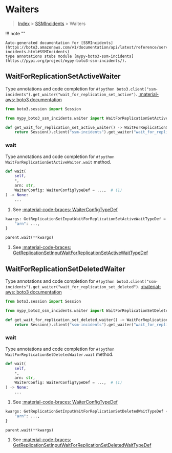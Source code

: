 # Waiters

> [Index](../README.md) > [SSMIncidents](./README.md) > Waiters

!!! note ""

    Auto-generated documentation for [SSMIncidents](https://boto3.amazonaws.com/v1/documentation/api/latest/reference/services/ssm-incidents.html#SSMIncidents)
    type annotations stubs module [mypy-boto3-ssm-incidents](https://pypi.org/project/mypy-boto3-ssm-incidents/).

## WaitForReplicationSetActiveWaiter

Type annotations and code completion for `#!python boto3.client("ssm-incidents").get_waiter("wait_for_replication_set_active")`.
[:material-aws: boto3 documentation](https://boto3.amazonaws.com/v1/documentation/api/latest/reference/services/ssm-incidents.html#SSMIncidents.Waiter.WaitForReplicationSetActive)

```python title="Usage example"
from boto3.session import Session

from mypy_boto3_ssm_incidents.waiter import WaitForReplicationSetActiveWaiter

def get_wait_for_replication_set_active_waiter() -> WaitForReplicationSetActiveWaiter:
    return Session().client("ssm-incidents").get_waiter("wait_for_replication_set_active")
```


### wait

Type annotations and code completion for `#!python WaitForReplicationSetActiveWaiter.wait` method.

```python title="Method definition"
def wait(
    self,
    *,
    arn: str,
    WaiterConfig: WaiterConfigTypeDef = ...,  # (1)
) -> None:
    ...
```

1. See [:material-code-braces: WaiterConfigTypeDef](./type_defs.md#waiterconfigtypedef) 


```python title="Usage example with kwargs"
kwargs: GetReplicationSetInputWaitForReplicationSetActiveWaitTypeDef = {  # (1)
    "arn": ...,
}

parent.wait(**kwargs)
```

1. See [:material-code-braces: GetReplicationSetInputWaitForReplicationSetActiveWaitTypeDef](./type_defs.md#getreplicationsetinputwaitforreplicationsetactivewaittypedef) 
## WaitForReplicationSetDeletedWaiter

Type annotations and code completion for `#!python boto3.client("ssm-incidents").get_waiter("wait_for_replication_set_deleted")`.
[:material-aws: boto3 documentation](https://boto3.amazonaws.com/v1/documentation/api/latest/reference/services/ssm-incidents.html#SSMIncidents.Waiter.WaitForReplicationSetDeleted)

```python title="Usage example"
from boto3.session import Session

from mypy_boto3_ssm_incidents.waiter import WaitForReplicationSetDeletedWaiter

def get_wait_for_replication_set_deleted_waiter() -> WaitForReplicationSetDeletedWaiter:
    return Session().client("ssm-incidents").get_waiter("wait_for_replication_set_deleted")
```


### wait

Type annotations and code completion for `#!python WaitForReplicationSetDeletedWaiter.wait` method.

```python title="Method definition"
def wait(
    self,
    *,
    arn: str,
    WaiterConfig: WaiterConfigTypeDef = ...,  # (1)
) -> None:
    ...
```

1. See [:material-code-braces: WaiterConfigTypeDef](./type_defs.md#waiterconfigtypedef) 


```python title="Usage example with kwargs"
kwargs: GetReplicationSetInputWaitForReplicationSetDeletedWaitTypeDef = {  # (1)
    "arn": ...,
}

parent.wait(**kwargs)
```

1. See [:material-code-braces: GetReplicationSetInputWaitForReplicationSetDeletedWaitTypeDef](./type_defs.md#getreplicationsetinputwaitforreplicationsetdeletedwaittypedef) 
